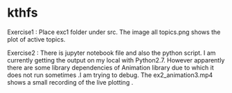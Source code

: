 # kthfs
Exercise1 : 
  Place exc1 folder under src.
 The image all topics.png shows the plot of active topics.
  
Exercise2 :
  There is jupyter notebook file and also the python script.
  I am currently getting the output on my local with Python2.7.  However apparently there are some library dependencies of Animation library due to which it does not run sometimes .I am trying to debug.
The ex2_animation3.mp4 shows a small recording of the live plotting .
